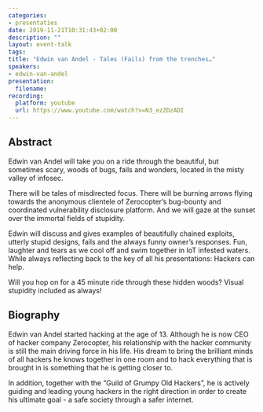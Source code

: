 ```yaml
---
categories:
- presentaties
date: 2019-11-21T10:31:43+02:00
description: ""
layout: event-talk
tags:
title: "Edwin van Andel - Tales (Fails) from the trenches…"
speakers:
- edwin-van-andel
presentation:
  filename: 
recording:
  platform: youtube
  url: https://www.youtube.com/watch?v=N3_ezZDzADI
---
```


## Abstract

Edwin van Andel will take you on a ride through the beautiful, but sometimes scary, woods of bugs, fails and wonders, located in the misty valley of infosec.

There will be tales of misdirected focus. There will be burning arrows flying towards the anonymous clientele of Zerocopter’s bug-bounty and coordinated vulnerability disclosure platform. And we will gaze at the sunset over the immortal fields of stupidity.

Edwin will discuss and gives examples of beautifully chained exploits, utterly stupid designs, fails and the always funny owner’s responses. Fun, laughter and tears as we cool off and swim together in IoT infested waters. While always reflecting back to the key of all his presentations: Hackers can help.

Will you hop on for a 45 minute ride through these hidden woods? Visual stupidity included as always!

## Biography

Edwin van Andel started hacking at the age of 13. Although he is now CEO of hacker company Zerocopter, his relationship with the hacker community is still the main driving force in his life. His dream to bring the brilliant minds of all hackers he knows together in one room and to hack everything that is brought in is something that he is getting closer to.

In addition, together with the “Guild of Grumpy Old Hackers”, he is actively guiding and leading young hackers in the right direction in order to create his ultimate goal - a safe society through a safer internet.